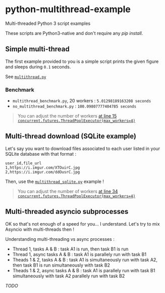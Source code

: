 # python-multithread-example

Multi-threaded Python 3 script examples

These scripts are Python3-native and don't require any _pip install_.

## Simple multi-thread

The first example provided to you is a simple script prints the given figure and sleeps during `0.1` seconds.

See [`multithread.py`](./multithread.py)

### Benchmark

- `multithread_benchmark.py`, 20 workers : `5.01298189163208 seconds`
- `no_multithread_benchmark.py` : `100.09807777404785 seconds`

> You can adjust the number of workers [at line 15 `concurrent.futures.ThreadPoolExecutor(max_workers=4)`](./multithread.py#L15)

## Multi-thread download (SQLite example)

Let's say you want to download files associated to each user listed in your SQLite database with that format :

```csv
user_id,file_url
1,https://i.imgur.com/XTOuirC.jpg
2,https://i.imgur.com/ddOusrC.jpg
```

Then, use the [`multithread_sqlite.py`](./multithread_sqlite.py) example !

> You can adjust the number of workers [at line 34 `concurrent.futures.ThreadPoolExecutor(max_workers=4)`](./multithread_sqlite.py#L34)

## Multi-threaded asyncio subprocesses

OK so that's not enough of a speed for you... I understand. Let's try to mix Asyncio with multi-threads then !

Understanding multi-threading vs async processes :

- Thread 1, tasks A & B : task A1 is run, then task B1 is run
- Thread 1, async tasks A & B : task A1 is parallely run with task B1
- Theads 1 & 2, tasks A & B : task A1 is simultaneously run with task A2, then task B1 is run simultaneously with task B2
- Theads 1 & 2, async tasks A & B : task A1 is parallely run with task B1 simultaneously with task A2 parallely run with task B2

_TODO_
